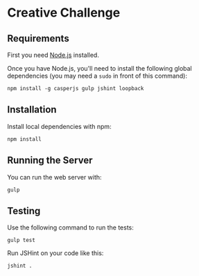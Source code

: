Creative Challenge
========================================

Requirements
------------

First you need [Node.js][] installed.

Once you have Node.js, you'll need to install the following global dependencies (you may need a `sudo` in front of this command):

    npm install -g casperjs gulp jshint loopback

[node.js]: http://nodejs.org/

Installation
------------

Install local dependencies with npm:

    npm install

Running the Server
------------------

You can run the web server with:

    gulp

Testing
-------

Use the following command to run the tests:

    gulp test

Run JSHint on your code like this:

    jshint .
